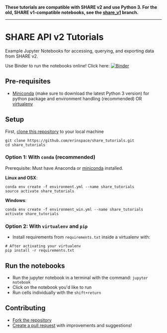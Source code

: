 **These tutorials are compatible with SHARE v2 and use Python 3. For the old, SHARE v1-compatible notebooks, see the [share_v1](https://github.com/erinspace/share_tutorials/tree/share_v1) branch.**

------

# SHARE API v2 Tutorials

Example Jupyter Notebooks for accessing, querying, and exporting data from SHARE v2.

Use Binder to run the notebooks online! Click here: [![Binder](http://mybinder.org/badge.svg)](http://mybinder.org/repo/erinspace/share_tutorials)

## Pre-requisites

- [Miniconda](http://conda.pydata.org/miniconda.html) (make sure to download the latest Python 3 version) for python package and environment handling (recommended) OR [virtualenv](https://virtualenv.pypa.io/en/stable/)


## Setup

First, [clone this repository](https://help.github.com/articles/cloning-a-repository/) to your local machine

```
git clone https://github.com/erinspace/share_tutorials.git
cd share_tutorials
```

### Option 1: With ``conda`` (recommended)

Prerequisite: Must have Anaconda or [miniconda](http://conda.pydata.org/miniconda.html) installed.

**Linux and OSX**:

```
conda env create -f environment.yml --name share_tutorials
source activate share_tutorials
```

**Windows**:

```
conda env create -f environment_win.yml --name share_tutorials
activate share_tutorials
```

### Option 2: With `virtualenv` and `pip`
- Install requirements from ```requirements.txt``` inside a virtualenv with:

```
# After activating your virtualenv
pip install -r requirements.txt
```


## Run the notebooks

- Run the jupyter notebook in  a terminal with the command: ```jupyter notebook```
- Click on the notebook you'd like to run
- Run cells individually with the `shift+return`


## Contributing

- [Fork the repository](https://help.github.com/articles/fork-a-repo/)
- [Create a pull request](https://help.github.com/articles/creating-a-pull-request/) with improvements and suggestions!


